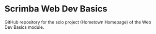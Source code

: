 # Scrimba Web Dev Basics

GitHub repository for the solo project (Hometown Homepage) of the Web Dev Basics module.
